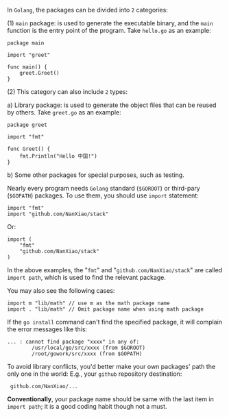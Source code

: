 In `Golang`, the packages can be divided into `2` categories:  

(1) `main` package: is used to generate the executable binary, and the `main` function is the entry point of the program. Take `hello.go` as an example:  

	package main
	
	import "greet"
	
	func main() {
		greet.Greet()
	}
  

(2) This category can also include `2` types:  
 
a) Library package: is used to generate the object files that can be reused by others. Take `greet.go` as an example:  

	package greet
	
	import "fmt"
	
	func Greet() {
		fmt.Println("Hello 中国!")
	}

b) Some other packages for special purposes, such as testing.

Nearly every program needs `Golang` standard (`$GOROOT`) or third-pary (`$GOPATH`) packages. To use them, you should use `import` statement:  

	import "fmt"
	import "github.com/NanXiao/stack" 
Or:  

	import (
		"fmt"
		"github.com/NanXiao/stack"
	)
In the above examples, the "`fmt`" and "`github.com/NanXiao/stack`" are called `import path`, which is used to find the relevant package.  

You may also see the following cases:  

	import m "lib/math" // use m as the math package name
	import . "lib/math" // Omit package name when using math package

If the `go install` command can't find the specified package, it will complain the error messages like this:  

	... : cannot find package "xxxx" in any of:
	        /usr/local/go/src/xxxx (from $GOROOT)
	        /root/gowork/src/xxxx (from $GOPATH)

To avoid library conflicts, you'd better make your own packages' path the only one in the world: E.g., your `github` repository destination:

	 github.com/NanXiao/...
**Conventionally**, your package name should be same with the last item in `import path`; it is a good coding habit though not a must.  



 

